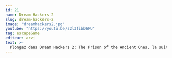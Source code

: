```yaml
---
id: 21
name: Dream Hackers 2
slug: dream-hackers-2
image: "dreamhackers2.jpg"
youtube: "https://youtu.be/z2l3fibb6FU"
tag: escapeGame
editeur: arvi
text: >-
  Plongez dans Dream Hackers 2: The Prison of the Ancient Ones, la suite très attendue de l’expérience VR collaborative. Devenez un Dream Hacker grâce à la “Dreams Machine” et infiltrez des rêves collectifs où réalité et imagination se confondent. Munis du puissant Book of Memories, vous et votre équipe (1 à 6 joueurs, dès 12 ans) vous aventurez dans quatre missions intenses : retrouvez d’abord l’artefact, traversez la prison des Anciens pour affronter des cauchemars primordiaux, puis infiltrez la cité onirique des Weavers avant de déjouer l’énigme du Sleeping God — le tout dans une atmosphère sombre et surréaliste
---
```

